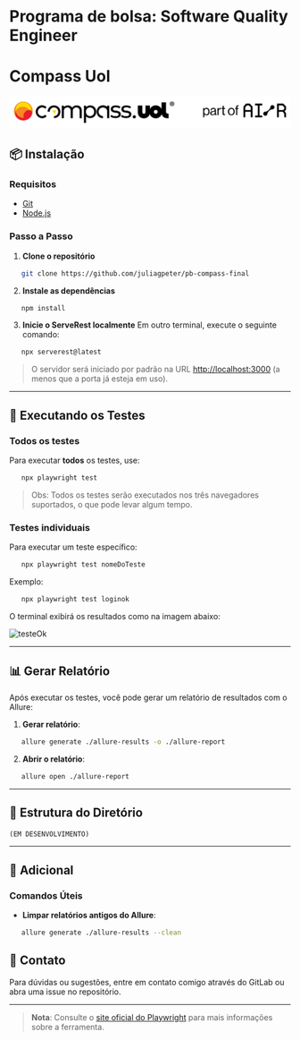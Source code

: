 # Programa de bolsa: Software Quality Engineer
# Compass Uol

![bannerCompass](./assets/compassLogo.png)

## 📦 Instalação

### Requisitos

- [Git](https://git-scm.com/downloads)
- [Node.js](https://nodejs.org/)

### Passo a Passo

1. **Clone o repositório**
```bash
   git clone https://github.com/juliagpeter/pb-compass-final
```

2. **Instale as dependências**
```bash
   npm install
```

3. **Inicie o ServeRest localmente**
Em outro terminal, execute o seguinte comando:
```bash
   npx serverest@latest
```
> O servidor será iniciado por padrão na URL [http://localhost:3000](http://localhost:3000) (a menos que a porta já esteja em uso).

---

## 🚀 Executando os Testes

### Todos os testes

Para executar **todos** os testes, use:
```bash
   npx playwright test
```

> Obs: Todos os testes serão executados nos três navegadores suportados, o que pode levar algum tempo.

### Testes individuais

Para executar um teste específico:
```bash
   npx playwright test nomeDoTeste
```

Exemplo:
```bash
   npx playwright test loginok
```

O terminal exibirá os resultados como na imagem abaixo:

![testeOk](assets/testeok.png)

---

## 📊 Gerar Relatório

Após executar os testes, você pode gerar um relatório de resultados com o Allure:

1. **Gerar relatório**:
```bash
   allure generate ./allure-results -o ./allure-report
```

2. **Abrir o relatório**:
```bash
   allure open ./allure-report
```

---

## 📁 Estrutura do Diretório

```plaintext
(EM DESENVOLVIMENTO)
```

---

## 📘 Adicional

### Comandos Úteis

- **Limpar relatórios antigos do Allure**:
```bash
   allure generate ./allure-results --clean
```

## 💬 Contato

Para dúvidas ou sugestões, entre em contato comigo através do GitLab ou abra uma issue no repositório.

---

> **Nota**: Consulte o [site oficial do Playwright](https://playwright.dev/) para mais informações sobre a ferramenta.